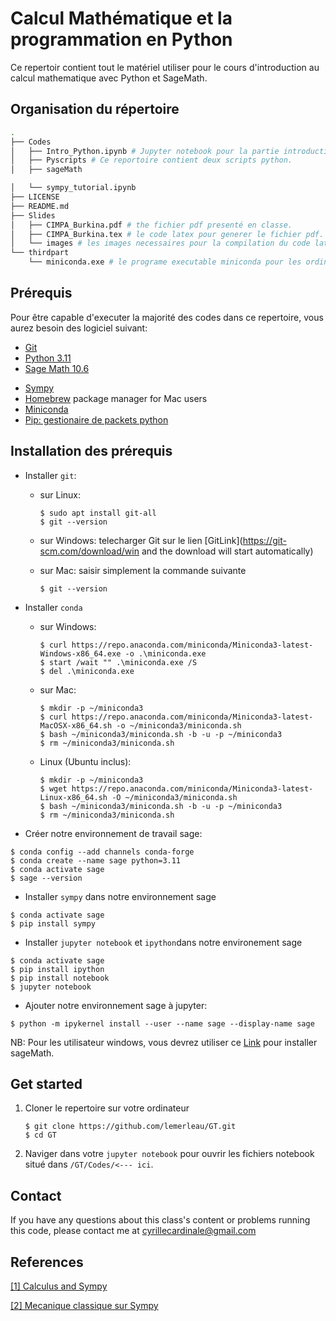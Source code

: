 # Calcul Mathématique et la programmation en Python

Ce repertoir contient tout le matériel utiliser pour le cours d'introduction au calcul mathematique avec Python et SageMath. 


## Organisation du répertoire
```bash
.
├── Codes 
│   ├── Intro_Python.ipynb # Jupyter notebook pour la partie introductive à python.
│   ├── Pyscripts # Ce reportoire contient deux scripts python.
│   ├── sageMath

│   └── sympy_tutorial.ipynb
├── LICENSE
├── README.md
├── Slides
│   ├── CIMPA_Burkina.pdf # the fichier pdf presenté en classe.
│   ├── CIMPA_Burkina.tex # le code latex pour generer le fichier pdf.
│   └── images # les images necessaires pour la compilation du code latex.
└── thirdpart
    └── miniconda.exe # le programe executable miniconda pour les ordinateurs Windows.
```

## Prérequis 
Pour être capable d'executer la majorité des codes dans ce repertoire, vous aurez besoin des logiciel suivant: 

- [Git](https://git-scm.com/book/en/v2/Getting-Started-Installing-Git?adobe_mc=MCMID%3D53435949000300021972311465250106216512%7CMCORGID%3DA8833BC75245AF9E0A490D4D%2540AdobeOrg%7CTS%3D1736698927)
- [Python 3.11](https://www.python.org/downloads/release/python-3110/)
- [Sage Math 10.6](https://www.sagemath.org/)
* [Sympy](https://www.sympy.org/en/index.html)
* [Homebrew](https://brew.sh/) package manager for Mac users
* [Miniconda](https://www.anaconda.com/docs/getting-started/miniconda/install#quick-command-line-install)
* [Pip: gestionaire de packets python](https://pypi.org/project/pip/)

## Installation des prérequis

- Installer ``git``: 
	- sur Linux:
	
		```
		$ sudo apt install git-all
		$ git --version
		```
	- sur Windows: telecharger Git sur le lien [GitLink](https://git-scm.com/download/win and the download will start automatically)
	- sur Mac: saisir simplement la commande suivante

		```
		$ git --version
		```

- Installer ``conda`` 
	- 	sur Windows:

		```
		$ curl https://repo.anaconda.com/miniconda/Miniconda3-latest-Windows-x86_64.exe -o .\miniconda.exe
		$ start /wait "" .\miniconda.exe /S
		$ del .\miniconda.exe
		
		```

	-  sur Mac:

		```
		$ mkdir -p ~/miniconda3
		$ curl https://repo.anaconda.com/miniconda/Miniconda3-latest-MacOSX-x86_64.sh -o ~/miniconda3/miniconda.sh
		$ bash ~/miniconda3/miniconda.sh -b -u -p ~/miniconda3
		$ rm ~/miniconda3/miniconda.sh
		
		```

	- Linux (Ubuntu inclus):

		```
		$ mkdir -p ~/miniconda3
		$ wget https://repo.anaconda.com/miniconda/Miniconda3-latest-Linux-x86_64.sh -O ~/miniconda3/miniconda.sh
		$ bash ~/miniconda3/miniconda.sh -b -u -p ~/miniconda3
		$ rm ~/miniconda3/miniconda.sh
		```

- Créer notre environnement de travail sage: 

``` 
$ conda config --add channels conda-forge 
$ conda create --name sage python=3.11 
$ conda activate sage
$ sage --version 

```

- Installer ``sympy`` dans notre environnement sage

```
$ conda activate sage 
$ pip install sympy

```

- Installer ``jupyter notebook`` et ``ipython``dans notre environement sage

```
$ conda activate sage 
$ pip install ipython
$ pip install notebook
$ jupyter notebook

```
- Ajouter notre environnement sage à jupyter: 

```
$ python -m ipykernel install --user --name sage --display-name sage
```

NB: Pour les utilisateur windows, vous devrez utiliser ce [Link](https://www.sagemath.org/download-windows.html) pour installer sageMath. 

## Get started
1. Cloner le repertoire sur votre ordinateur 

	```
	$ git clone https://github.com/lemerleau/GT.git
	$ cd GT
	```
2. Naviger dans votre ``jupyter notebook`` pour ouvrir les fichiers notebook situé dans ``/GT/Codes/<--- ici``. 

## Contact
If you have any questions about this class's content or problems running this code, please contact me at [cyrillecardinale@gmail.com](mailto:cyrillecardinale@gmail.com.?subject=[GitHub]%20CART%20Lecture%20Material) 

## References
<a id="1" href="https://docs.sympy.org/latest/tutorials/intro-tutorial/calculus.html#limits">[1] Calculus and Sympy</a> 

<a id ="2" href="https://docs.sympy.org/latest/tutorials/physics/mechanics/index.html">[2] Mecanique classique sur Sympy</a>

